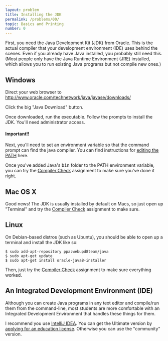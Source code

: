 ```yaml
---
layout: problem
title: Installing the JDK
permalink: /problems/00/
topic: Basics and Printing
number: 0
---
```

<p>First, you need the Java Development Kit (JDK) from Oracle. This is
the actual compiler that your development environment (IDE) uses behind
the scenes. Even if you already have Java installed, you probably still
need this. (Most people only have the Java Runtime Environment (JRE)
installed, which allows you to run existing Java programs but not compile
new ones.)</p>

<h2>Windows</h2>

<p>Direct your web browser to <a href="http://www.oracle.com/technetwork/java/javase/downloads/index.html">
http://www.oracle.com/technetwork/java/javase/downloads/</a></p>

<p>Click the big "Java Download" button.</p>

<p>Once downloaded, run the executable. Follow the prompts to
install the JDK. You'll need administrator access.</p>

#### Important!!
<p>Next, you'll need to set an environment variable so that the command prompt can find the
java compiler. You can find instructions for <a href="jdk-path.html">editing the PATH</a> here.</p>

<p>Once you've added Java's <tt>bin</tt> folder to the PATH environment
variable, you can try the <a href="compiler-check.html">Compiler
Check</a> assignment to make sure you've done it right.</p>

<h2>Mac OS X</h2>

<p>Good news! The JDK is usually installed by default on Macs, so just open up "Terminal"
and try the <a href="compiler-check.html">Compiler Check</a>
assignment to make sure.</p>

<h2>Linux</h2>

<p>On Debian-based distros (such as Ubuntu), you should be able to open
up a terminal and install the JDK like so:</p>

```
$ sudo add-apt-repository ppa:webupd8team/java
$ sudo apt-get update
$ sudo apt-get install oracle-java8-installer
```

<p>Then, just try the <a href="/problems/01/">Compiler Check</a>
assignment to make sure everything worked.</p>

<h2>An Integrated Development Environment (IDE)</h2>

<p>Although you can create Java programs in any text editor and compile/run them from the 
command-line, most students are more comfortable with an Integrated Development Environment 
that handles these things for them.</p>

I recommend you use [IntelliJ IDEA](https://www.jetbrains.com/idea/). You can get the Ultimate version by [applying for 
an education license](https://www.jetbrains.com/student/). Otherwise you can use the "community" version.